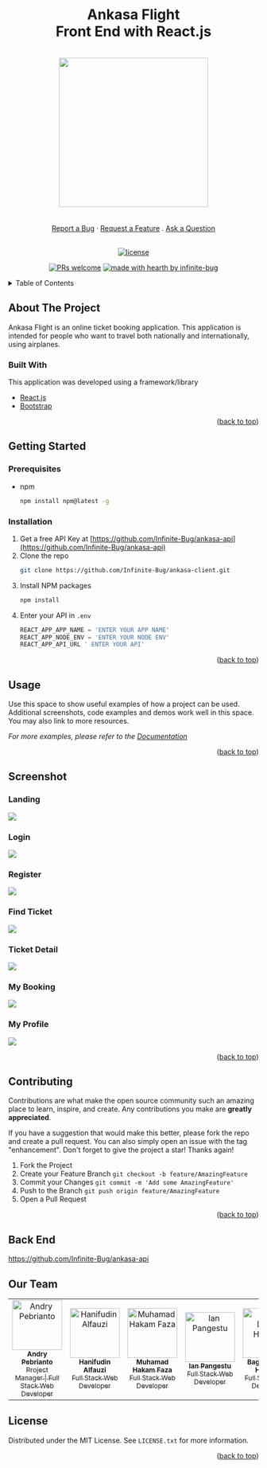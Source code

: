 <h1 align="center">Ankasa Flight<br>Front End with React.js</h1>

<br/>
<!-- PROJECT LOGO -->
<div align="center">
<img src="https://i.postimg.cc/SNnTh76n/illustration.png" align="center" width="300" height="auto" />
</div>

 <div align="center">
  <br />
  <br />
  <a href="https://github.com/dec0dOS/amazing-github-template/issues/new?assignees=&labels=bug&template=01_BUG_REPORT.md&title=bug%3A+">Report a Bug</a>
  ·
  <a href="https://github.com/dec0dOS/amazing-github-template/issues/new?assignees=&labels=enhancement&template=02_FEATURE_REQUEST.md&title=feat%3A+">Request a Feature</a>
  .
  <a href="https://github.com/dec0dOS/amazing-github-template/discussions">Ask a Question</a>
</div>

<div align="center">
<br />

[![license](https://img.shields.io/github/license/dec0dOS/amazing-github-template.svg?style=flat-square)](LICENSE)

[![PRs welcome](https://img.shields.io/badge/PRs-welcome-ff69b4.svg?style=flat-square)](https://github.com/Infinite-Bug)
[![made with hearth by infinite-bug](https://img.shields.io/badge/made%20with%20%E2%99%A5%20by-infinitebug-ff1414.svg?style=flat-square)](https://github.com/Infinite-Bug)
 </div>


<!-- TABLE OF CONTENTS -->
<details>
  <summary>Table of Contents</summary>
  <ol>
    <li>
      <a href="#about-the-project">About The Project</a>
      <ul>
        <li><a href="#built-with">Built With</a></li>
      </ul>
    </li>
    <li>
      <a href="#getting-started">Getting Started</a>
      <ul>
        <li><a href="#prerequisites">Prerequisites</a></li>
        <li><a href="#installation">Installation</a></li>
      </ul>
    </li>
    <li><a href="#screenshot">Screenshot</a></li>
    <li><a href="#contributing">Contributing</a></li>
            <li><a href="#back-end">Back End</a></li>
        <li><a href="#our-team">Our Team</a></li>
    <li><a href="#license">License</a></li>
  </ol>
</details>



<!-- ABOUT THE PROJECT -->
## About The Project

Ankasa Flight is an online ticket booking application. This application is intended for people who want to travel both nationally and internationally, using airplanes.

### Built With

This application was developed using a framework/library

* [React.js](https://reactjs.org/)
* [Bootstrap](https://getbootstrap.com)

<p align="right">(<a href="#top">back to top</a>)</p>

<!-- GETTING STARTED -->
## Getting Started

### Prerequisites

* npm
  ```sh
  npm install npm@latest -g
  ```

### Installation

1. Get a free API Key at [https://github.com/Infinite-Bug/ankasa-api](https://github.com/Infinite-Bug/ankasa-api)
2. Clone the repo
   ```sh
   git clone https://github.com/Infinite-Bug/ankasa-client.git
   ```
3. Install NPM packages
   ```sh
   npm install
   ```
4. Enter your API in `.env`
   ```js
   REACT_APP_APP_NAME = 'ENTER YOUR APP NAME'
   REACT_APP_NODE_ENV = 'ENTER YOUR NODE ENV'
   REACT_APP_API_URL ' ENTER YOUR API'
   ```

<p align="right">(<a href="#top">back to top</a>)</p>



<!-- USAGE EXAMPLES -->
## Usage

Use this space to show useful examples of how a project can be used. Additional screenshots, code examples and demos work well in this space. You may also link to more resources.

_For more examples, please refer to the [Documentation](https://example.com)_

<p align="right">(<a href="#top">back to top</a>)</p>

## Screenshot

### Landing
<img src="./readme/1. ss-landing.jpg" />

### Login
<img src="./readme/2. ss-login.jpg" />

### Register
<img src="./readme/3. ss-register.jpg" />

### Find Ticket
<img src="./readme/4. ss-findticket.jpg" />

### Ticket Detail
<img src="./readme/5. ss-ticketdetail.jpg" />

### My Booking
<img src="./readme/6. ss-mybooking.jpg" />

### My Profile
<img src="./readme/7. ss-profile.jpg" />

<p align="right">(<a href="#top">back to top</a>)</p>


<!-- CONTRIBUTING -->
## Contributing

Contributions are what make the open source community such an amazing place to learn, inspire, and create. Any contributions you make are **greatly appreciated**.

If you have a suggestion that would make this better, please fork the repo and create a pull request. You can also simply open an issue with the tag "enhancement".
Don't forget to give the project a star! Thanks again!

1. Fork the Project
2. Create your Feature Branch `git checkout -b feature/AmazingFeature`
3. Commit your Changes `git commit -m 'Add some AmazingFeature'`
4. Push to the Branch `git push origin feature/AmazingFeature`
5. Open a Pull Request

<p align="right">(<a href="#top">back to top</a>)</p>


## Back End
https://github.com/Infinite-Bug/ankasa-api

## Our Team

<center>
  <table>
    <tr>
      <td align="center">
        <a href="https://github.com/andry-pebrianto">
          <img width="100" src="https://avatars.githubusercontent.com/u/72940944?v=4" alt="Andry Pebrianto"><br/>
          <sub><b>Andry Pebrianto</b></sub> <br/>
          <sub>Project Manager | Full Stack Web Developer</sub>
        </a>
      </td>
      <td align="center">
        <a href="https://github.com/hanifudin0597">
          <img width="100" src="https://avatars.githubusercontent.com/u/47863909?v=4" alt="Hanifudin Alfauzi"><br/>
          <sub><b>Hanifudin Alfauzi</b></sub> <br/>
          <sub>Full Stack Web Developer</sub>
        </a>
      </td>
      <td align="center">
        <a href="https://github.com/hakamfaza">
          <img width="100" src="https://avatars.githubusercontent.com/u/75160713?v=4" alt="Muhamad Hakam Faza"><br/>
          <sub><b>Muhamad Hakam Faza</b></sub> <br/>
          <sub>Full Stack Web Developer</sub>
        </a>
      </td>
      <td align="center">
        <a href="https://github.com/rikakus">
          <img width="100" src="https://avatars.githubusercontent.com/u/59488349?v=4" alt="Ian Pangestu"><br/>
          <sub><b>Ian Pangestu</b></sub> <br/>
          <sub>Full Stack Web Developer</sub>
        </a>
      </td>
      <td align="center">
        <a href="https://github.com/bagus25dzikri06">
          <img width="100" src="https://avatars.githubusercontent.com/u/18045292?v=4" alt="Bagus Dzikri Hidayat"><br/>
          <sub><b>Bagus Dzikri Hidayat</b></sub> <br/>
          <sub>Full Stack Web Developer</sub>
        </a>
      </td>
    </tr>
  </table>
</center>

<!-- LICENSE -->
## License

Distributed under the MIT License. See `LICENSE.txt` for more information.

<p align="right">(<a href="#top">back to top</a>)</p>
